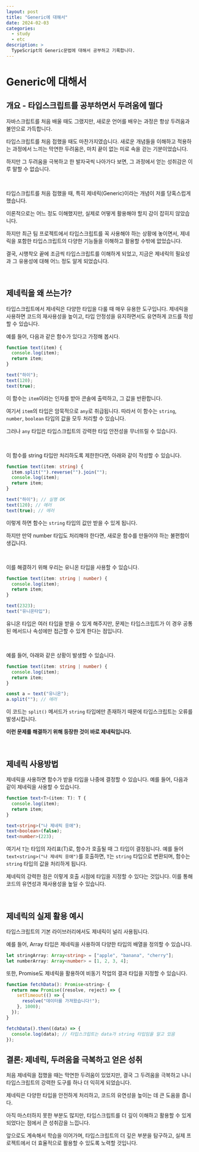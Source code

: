 ```yaml
---
layout: post
title: "Generic에 대해서"
date: 2024-02-03
categories:
  - study
  - etc
description: >
  TypeScript의 Generic문법에 대해서 공부하고 기록합니다.
---
```


# Generic에 대해서

## 개요 - 타입스크립트를 공부하면서 두려움에 떨다

자바스크립트를 처음 배울 때도 그랬지만, 새로운 언어를 배우는 과정은 항상 두려움과 불안으로 가득합니다.

타입스크립트를 처음 접했을 때도 마찬가지였습니다. 새로운 개념들을 이해하고 적용하는 과정에서 느끼는 막연한 두려움은, 마치 끝이 없는 미로 속을 걷는 기분이었습니다.

하지만 그 두려움을 극복하고 한 발자국씩 나아가다 보면, 그 과정에서 얻는 성취감은 이루 말할 수 없습니다.

<br/>

타입스크립트를 처음 접했을 때, 특히 제네릭(Generic)이라는 개념이 저를 당혹스럽게 했습니다.

이론적으로는 어느 정도 이해했지만, 실제로 어떻게 활용해야 할지 감이 잡히지 않았습니다.

하지만 최근 팀 프로젝트에서 타입스크립트를 꼭 사용해야 하는 상황에 놓이면서, 제네릭을 포함한 타입스크립트의 다양한 기능들을 이해하고 활용할 수밖에 없었습니다.

결국, 시행착오 끝에 조금씩 타입스크립트를 이해하게 되었고, 지금은 제네릭의 필요성과 그 유용성에 대해 어느 정도 알게 되었습니다.

<br/>

## 제네릭을 왜 쓰는가?

타입스크립트에서 제네릭은 다양한 타입을 다룰 때 매우 유용한 도구입니다. 제네릭을 사용하면 코드의 재사용성을 높이고, 타입 안정성을 유지하면서도 유연하게 코드를 작성할 수 있습니다.

예를 들어, 다음과 같은 함수가 있다고 가정해 봅시다.

```ts
function text(item) {
  console.log(item);
  return item;
}

text("하이");
text(120);
text(true);
```

이 함수는 `item`이라는 인자를 받아 콘솔에 출력하고, 그 값을 반환합니다.

여기서 `item`의 타입은 암묵적으로 `any`로 취급됩니다. 따라서 이 함수는 `string`, `number`, `boolean` 타입의 값을 모두 처리할 수 있습니다.

그러나 `any` 타입은 타입스크립트의 강력한 타입 안전성을 무너뜨릴 수 있습니다.

<br/>

이 함수를 string 타입만 처리하도록 제한한다면, 아래와 같이 작성할 수 있습니다.

```ts
function text(item: string) {
  item.split("").reverse("").join("");
  console.log(item);
  return item;
}

text("하이"); // 실행 OK
text(120); // 에러
text(true); // 에러
```

이렇게 하면 함수는 `string` 타입의 값만 받을 수 있게 됩니다.

하지만 만약 number 타입도 처리해야 한다면, 새로운 함수를 만들어야 하는 불편함이 생깁니다.

<br/>

이를 해결하기 위해 우리는 유니온 타입을 사용할 수 있습니다.

```ts
function text(item: string | number) {
  console.log(item);
  return item;
}

text(2323);
text("유니온타입");
```

유니온 타입은 여러 타입을 받을 수 있게 해주지만, 문제는 타입스크립트가 이 경우 공통된 메서드나 속성에만 접근할 수 있게 한다는 점입니다.

<br/>

예를 들어, 아래와 같은 상황이 발생할 수 있습니다.

```ts
function text(item: string | number) {
  console.log(item);
  return item;
}

const a = text("유니온");
a.split(""); // 에러
```

이 코드는 `split()` 메서드가 `string` 타입에만 존재하기 때문에 타입스크립트는 오류를 발생시킵니다.

**이런 문제를 해결하기 위해 등장한 것이 바로 제네릭입니다.**

<br/>

## 제네릭 사용방법

제네릭을 사용하면 함수가 받을 타입을 나중에 결정할 수 있습니다. 예를 들어, 다음과 같이 제네릭을 사용할 수 있습니다.

```ts
function text<T>(item: T): T {
  console.log(item);
  return item;
}

text<string>("나 제네릭 응애");
text<boolean>(false);
text<number>(223);
```

여기서 `T`는 타입의 자리표(T)로, 함수가 호출될 때 그 타입이 결정됩니다. 예를 들어 `text<string>("나 제네릭 응애")`를 호출하면, `T`는 `string` 타입으로 변환되며, 함수는 `string` 타입의 값을 처리하게 됩니다.

제네릭의 강력한 점은 이렇게 호출 시점에 타입을 지정할 수 있다는 것입니다. 이를 통해 코드의 유연성과 재사용성을 높일 수 있습니다.

<br/>

## 제네릭의 실제 활용 예시

타입스크립트의 기본 라이브러리에서도 제네릭이 널리 사용됩니다.

예를 들어, Array 타입은 제네릭을 사용하여 다양한 타입의 배열을 정의할 수 있습니다.

```ts
let stringArray: Array<string> = ["apple", "banana", "cherry"];
let numberArray: Array<number> = [1, 2, 3, 4];
```

또한, Promise도 제네릭을 활용하여 비동기 작업의 결과 타입을 지정할 수 있습니다.

```js
function fetchData(): Promise<string> {
  return new Promise((resolve, reject) => {
    setTimeout(() => {
      resolve("데이터를 가져왔습니다!");
    }, 1000);
  });
}

fetchData().then((data) => {
  console.log(data); // 타입스크립트는 data가 string 타입임을 알고 있음
});
```

## 결론: 제네릭, 두려움을 극복하고 얻은 성취

처음 제네릭을 접했을 때는 막연한 두려움이 있었지만, 결국 그 두려움을 극복하고 나니 타입스크립트의 강력한 도구를 하나 더 익히게 되었습니다.

제네릭은 다양한 타입을 안전하게 처리하고, 코드의 유연성을 높이는 데 큰 도움을 줍니다.

아직 마스터하지 못한 부분도 많지만, 타입스크립트를 더 깊이 이해하고 활용할 수 있게 되었다는 점에서 큰 성취감을 느낍니다.

앞으로도 계속해서 학습을 이어가며, 타입스크립트의 더 깊은 부분을 탐구하고, 실제 프로젝트에서 더 효율적으로 활용할 수 있도록 노력할 것입니다.
